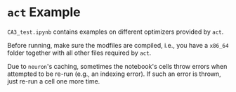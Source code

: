 # `act` Example

`CA3_test.ipynb` contains examples on different optimizers provided by `act`. 

Before running, make sure the modfiles are compiled, i.e., you have a `x86_64` folder together with all other files required by `act`.

Due to `neuron`'s caching, sometimes the notebook's cells throw errors when attempted to be re-run (e.g., an indexing error). If such an error is thrown, just re-run a cell one more time.